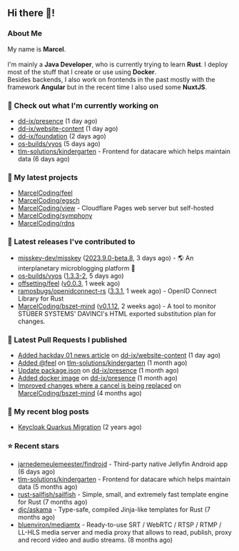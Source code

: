 ## Hi there 👋!




### About Me

My name is **Marcel**.
<br><br>
I'm mainly a **Java Developer**, who is currently trying to learn **Rust**. I deploy most of the stuff that I create or use using **Docker**.
<br>
Besides backends, I also work on frontends in the past mostly with the framework **Angular** but in the recent time I also used some **NuxtJS**. 



### 👷 Check out what I'm currently working on

- [dd-ix/presence](https://github.com/dd-ix/presence) (1 day ago)
- [dd-ix/website-content](https://github.com/dd-ix/website-content) (1 day ago)
- [dd-ix/foundation](https://github.com/dd-ix/foundation) (2 days ago)
- [os-builds/vyos](https://github.com/os-builds/vyos) (5 days ago)
- [tlm-solutions/kindergarten](https://github.com/tlm-solutions/kindergarten) - Frontend for datacare which helps maintain data  (6 days ago)

### 🌱 My latest projects

- [MarcelCoding/feel](https://github.com/MarcelCoding/feel)
- [MarcelCoding/egsch](https://github.com/MarcelCoding/egsch)
- [MarcelCoding/view](https://github.com/MarcelCoding/view) - Cloudflare Pages web server but self-hosted
- [MarcelCoding/symphony](https://github.com/MarcelCoding/symphony)
- [MarcelCoding/rdns](https://github.com/MarcelCoding/rdns)

### 🔭 Latest releases I've contributed to

- [misskey-dev/misskey](https://github.com/misskey-dev/misskey) ([2023.9.0-beta.8](https://github.com/misskey-dev/misskey/releases/tag/2023.9.0-beta.8), 3 days ago) - 🌎 An interplanetary microblogging platform 🚀
- [os-builds/vyos](https://github.com/os-builds/vyos) ([1.3.3-2](https://github.com/os-builds/vyos/releases/tag/1.3.3-2), 5 days ago)
- [offsetting/feel](https://github.com/offsetting/feel) ([v0.0.3](https://github.com/offsetting/feel/releases/tag/v0.0.3), 1 week ago)
- [ramosbugs/openidconnect-rs](https://github.com/ramosbugs/openidconnect-rs) ([3.3.1](https://github.com/ramosbugs/openidconnect-rs/releases/tag/3.3.1), 1 week ago) - OpenID Connect Library for Rust
- [MarcelCoding/bszet-mind](https://github.com/MarcelCoding/bszet-mind) ([v0.1.12](https://github.com/MarcelCoding/bszet-mind/releases/tag/v0.1.12), 2 weeks ago) - A tool to monitor STÜBER SYSTEMS&#39; DAVINCI&#39;s HTML exported substitution plan for changes.

### 🔨 Latest Pull Requests I published

- [Added hackday 01 news article](https://github.com/dd-ix/website-content/pull/5) on [dd-ix/website-content](https://github.com/dd-ix/website-content) (1 day ago)
- [Added @feel](https://github.com/tlm-solutions/kindergarten/pull/14) on [tlm-solutions/kindergarten](https://github.com/tlm-solutions/kindergarten) (1 month ago)
- [Update package.json](https://github.com/dd-ix/presence/pull/5) on [dd-ix/presence](https://github.com/dd-ix/presence) (1 month ago)
- [Added docker image](https://github.com/dd-ix/presence/pull/4) on [dd-ix/presence](https://github.com/dd-ix/presence) (1 month ago)
- [Improved changes where a cancel is being replaced](https://github.com/MarcelCoding/bszet-mind/pull/16) on [MarcelCoding/bszet-mind](https://github.com/MarcelCoding/bszet-mind) (4 months ago)

### 📜 My recent blog posts

- [Keycloak Quarkus Migration](https://m4rc3l.de/blog/keycloak-quarkus-migration) (2 years ago)

### ⭐ Recent stars

- [jarnedemeulemeester/findroid](https://github.com/jarnedemeulemeester/findroid) - Third-party native Jellyfin Android app (6 days ago)
- [tlm-solutions/kindergarten](https://github.com/tlm-solutions/kindergarten) - Frontend for datacare which helps maintain data  (5 months ago)
- [rust-sailfish/sailfish](https://github.com/rust-sailfish/sailfish) - Simple, small, and extremely fast template engine for Rust (7 months ago)
- [djc/askama](https://github.com/djc/askama) - Type-safe, compiled Jinja-like templates for Rust (7 months ago)
- [bluenviron/mediamtx](https://github.com/bluenviron/mediamtx) - Ready-to-use SRT / WebRTC / RTSP / RTMP / LL-HLS media server and media proxy that allows to read, publish, proxy and record video and audio streams. (8 months ago)
